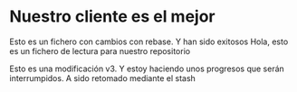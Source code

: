 # Nuestro cliente es el mejor

Esto es un fichero con cambios con rebase. Y han sido exitosos
Hola, esto es un fichero de lectura para nuestro repositorio

Esto es una modificación v3. Y estoy haciendo unos progresos que serán interrumpidos. A sido retomado mediante el stash
